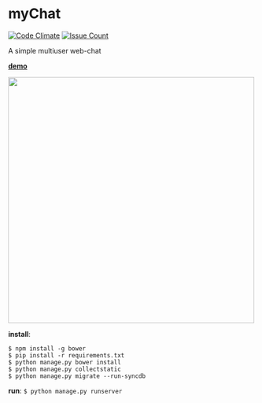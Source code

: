 # myChat
[![Code Climate](https://codeclimate.com/github/Drapegnik/myChat/badges/gpa.svg)](https://codeclimate.com/github/Drapegnik/myChat) [![Issue Count](https://codeclimate.com/github/Drapegnik/myChat/badges/issue_count.svg)](https://codeclimate.com/github/Drapegnik/myChat)

A simple multiuser web-chat

[**demo**](https://drapegnik-chat.herokuapp.com/ "mini-wiki")

<img width=500px src="http://res.cloudinary.com/dzsjwgjii/image/upload/v1463062086/chat.png"/>

**install**:  
```
$ npm install -g bower
$ pip install -r requirements.txt
$ python manage.py bower install
$ python manage.py collectstatic
$ python manage.py migrate --run-syncdb
```


**run**:  ```$ python manage.py runserver```

